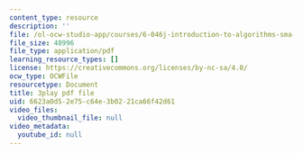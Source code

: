 ```yaml
---
content_type: resource
description: ''
file: /ol-ocw-studio-app/courses/6-046j-introduction-to-algorithms-sma-5503-fall-2005/6623a0d52e75c64e3b0221ca66f42d61_F0VsQWWVWU4.pdf
file_size: 48996
file_type: application/pdf
learning_resource_types: []
license: https://creativecommons.org/licenses/by-nc-sa/4.0/
ocw_type: OCWFile
resourcetype: Document
title: 3play pdf file
uid: 6623a0d5-2e75-c64e-3b02-21ca66f42d61
video_files:
  video_thumbnail_file: null
video_metadata:
  youtube_id: null
---
```

